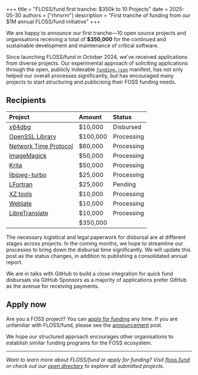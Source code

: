 +++
title = "FLOSS/fund first tranche: $350k to 10 Projects"
date = 2025-05-30
authors = ["rhnvrm"]
description = "First tranche of funding from our $1M annual FLOSS/fund initiative"
+++

We are happy to announce our first tranche—10 open source projects and organisations receiving a total of **$350,000** for the continued and sustainable development and maintenance of critical software.

Since launching FLOSS/fund in October 2024, we've received applications from diverse projects. Our experimental approach of soliciting applications through the open, publicly indexable [`funding.json`](https://fundingjson.org) manifest, has not only helped our overall processes significantly, but has encouraged many projects to start structuring and publicising their FOSS funding needs.

## **Recipients**

| Project                                                                                          | Amount   | Status     |
| :----------------------------------------------------------------------------------------------- | :------- | :--------- |
| [x64dbg](https://dir.floss.fund/view/project/@ogilvie.pl/x64dbg)                                 | $10,000  | Disbursed  |
| [OpenSSL Library](https://dir.floss.fund/view/project/@github.com/openssl/openssllibrary)        | $100,000 | Processing |
| [Network Time Protocol](https://dir.floss.fund/view/project/@www.nwtime.org/ntp)                 | $60,000  | Processing |
| [ImageMagick](https://dir.floss.fund/view/project/@imagemagick.org/imagemagick)                  | $50,000  | Processing |
| [Krita](https://dir.floss.fund/view/project/@krita.org/.well-known/org-kde-krita)                | $50,000  | Processing |
| [libjpeg-turbo](https://dir.floss.fund/view/project/@libjpeg-turbo.org/floss.fund/libjpeg-turbo) | $25,000  | Processing |
| [LFortran](https://dir.floss.fund/view/projects/@lfortran.org)                                   | $25,000  | Pending    |
| [XZ tools](https://dir.floss.fund/view/project/@tukaani.org/xz-utils)                            | $10,000  | Processing |
| [Weblate](https://dir.floss.fund/view/project/@weblate.org/weblate)                              | $10,000  | Processing |
| [LibreTranslate](https://dir.floss.fund/view/project/@libretranslate.com/libretranslate)         | $10,000  | Processing |
|                                                                                                  | $350,000 |            |

The necessary logistical and legal paperwork for disbursal are at different stages across projects. In the coming months, we hope to streamline our processes to bring down the disbursal time significantly. We will update this post as the status changes, in addition to publishing a consolidated annual report.

We are in talks with GitHub to build a close integration for quick fund disbursals via GitHub Sponsors as a majority of applications prefer GitHub as the avenue for receiving payments.

## **Apply now**

Are you a FOSS project? You can [apply for funding](https://dir.floss.fund/submit) any time. If you are unfamiliar with FLOSS/fund, please see the [announcement](https://floss.fund/blog/announcing-floss-fund/) post.

We hope our structured approach encourages other organisations to establish similar funding programs for the FOSS ecosystem.

---

_Want to learn more about FLOSS/fund or apply for funding? Visit [floss.fund](https://floss.fund) or check out our [open directory](https://dir.floss.fund) to explore all submitted projects._

